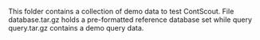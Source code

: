 This folder contains a collection of demo data to test ContScout. File database.tar.gz holds a pre-formatted reference database set while query query.tar.gz contains a demo query data.
